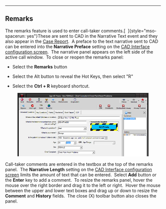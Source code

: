   -------------
  **Remarks**
  -------------

The remarks feature is used to enter call-taker comments.[ 
]{style="mso-spacerun: yes"}These are sent to CAD in the Narrative Text
event and they also appear in the [Case Report](Case%20Reports.htm).  A
preface to the text narrative sent to CAD can be entered into the
**Narrative Preface** setting on the [CAD Interface configuration
screen](Cad%20Interface%20Settings.htm).  The narrative panel appears on
the left side of the active call window.  To close or reopen the remarks
panel:

-   Select the **Remarks** button

-   Select the Alt button to reveal the Hot Keys, then select \"R\"

-   Select the **Ctrl + R** keyboard shortcut.

<figure><img src=".gitbook/assets/Narrative_files/image001.png" alt=""><figcaption></figcaption></figure>

Call-taker comments are entered in the textbox at the top of the remarks
panel.  The **Narrative Length** setting on the [CAD Interface
configuration screen](Cad%20Interface%20Settings.htm) limits the amount
of text that can be entered.  Select **Add** button or the **Enter** key
to add a comment.  To resize the remarks panel, hover the mouse over the
right border and drag it to the left or right.  Hover the mouse between
the upper and lower text boxes and drag up or down to resize the
**Comment** and **History** fields.  The close (X) toolbar button also
closes the panel. 
